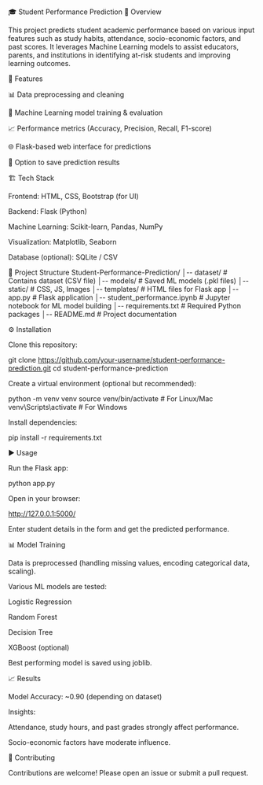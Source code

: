 🎓 Student Performance Prediction
📌 Overview

This project predicts student academic performance based on various input features such as study habits, attendance, socio-economic factors, and past scores. It leverages Machine Learning models to assist educators, parents, and institutions in identifying at-risk students and improving learning outcomes.

🚀 Features

📊 Data preprocessing and cleaning

🤖 Machine Learning model training & evaluation

📈 Performance metrics (Accuracy, Precision, Recall, F1-score)

🌐 Flask-based web interface for predictions

💾 Option to save prediction results

🏗️ Tech Stack

Frontend: HTML, CSS, Bootstrap (for UI)

Backend: Flask (Python)

Machine Learning: Scikit-learn, Pandas, NumPy

Visualization: Matplotlib, Seaborn

Database (optional): SQLite / CSV

📂 Project Structure
Student-Performance-Prediction/
│-- dataset/               # Contains dataset (CSV file)
│-- models/                # Saved ML models (.pkl files)
│-- static/                # CSS, JS, Images
│-- templates/             # HTML files for Flask app
│-- app.py                 # Flask application
│-- student_performance.ipynb  # Jupyter notebook for ML model building
│-- requirements.txt       # Required Python packages
│-- README.md              # Project documentation

⚙️ Installation

Clone this repository:

git clone https://github.com/your-username/student-performance-prediction.git
cd student-performance-prediction


Create a virtual environment (optional but recommended):

python -m venv venv
source venv/bin/activate     # For Linux/Mac
venv\Scripts\activate        # For Windows


Install dependencies:

pip install -r requirements.txt

▶️ Usage

Run the Flask app:

python app.py


Open in your browser:

http://127.0.0.1:5000/


Enter student details in the form and get the predicted performance.

📊 Model Training

Data is preprocessed (handling missing values, encoding categorical data, scaling).

Various ML models are tested:

Logistic Regression

Random Forest

Decision Tree

XGBoost (optional)

Best performing model is saved using joblib.

📈 Results

Model Accuracy: ~0.90 (depending on dataset)

Insights:

Attendance, study hours, and past grades strongly affect performance.

Socio-economic factors have moderate influence.

🤝 Contributing

Contributions are welcome! Please open an issue or submit a pull request.

